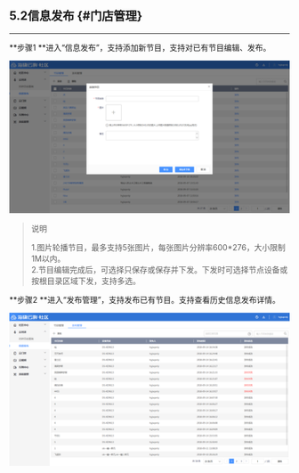 ## 5.2信息发布 {#门店管理}

---

**步骤1 **进入“信息发布”，支持添加新节目，支持对已有节目编辑、发布。

![](/assets/xin-xi-fa-bu.png)

> 说明
>
> 1.图片轮播节目，最多支持5张图片，每张图片分辨率600\*276，大小限制1M以内。  
> 2.节目编辑完成后，可选择只保存或保存并下发。下发时可选择节点设备或按根目录区域下发，支持多选。

**步骤2 **进入“发布管理”，支持发布已有节目。支持查看历史信息发布详情。

![](/assets/fa-bu-guan-li.png)

